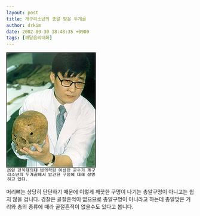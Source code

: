 ```yaml
---
layout: post
title: 개구리소년의 총알 맞은 두개골
author: drkim
date: 2002-09-30 18:48:35 +0900
tags: [깨달음의대화]
---
```

![](.//files/attach/images/198/419/1033379315.jpg)  
  
머리뼈는 상당히 단단하기 때문에 이렇게 깨끗한 구멍이 나기는 총알구멍이 아니고는 쉽지 않을 겁니다. 경찰은 골절흔적이 없으므로 총알구멍이 아니라고 하는데 총알맞은 거리와 총의 종류에 때라 골절흔적이 없을수도 있다고 봅니다.